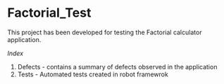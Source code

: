 # Factorial_Test
This project has been developed for testing the Factorial calculator application.

*Index*

  1. Defects - contains a summary of defects observed in the application
  2. Tests - Automated tests created in robot framewrok
